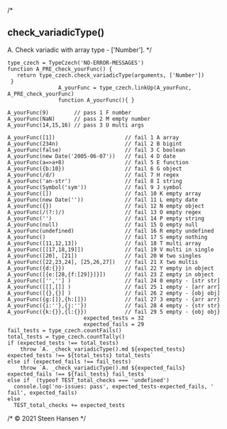/*
## check_variadicType()
A. Check variadic with array type - ['Number'].
*/

    type_czech = TypeCzech('NO-ERROR-MESSAGES')
    function A_PRE_check_yourFunc() {
       return type_czech.check_variadicType(arguments, ['Number'])
     }
                    A_yourFunc = type_czech.linkUp(A_yourFunc, A_PRE_check_yourFunc) 
                    function A_yourFunc(){ }

    A_yourFunc(9)        // pass 1 F number
    A_yourFunc(NaN)      // pass 2 M empty number
    A_yourFunc(14,15,16) // pass 3 U multi args

    A_yourFunc([1])                      // fail 1 A array
    A_yourFunc(234n)                     // fail 2 B bigint
    A_yourFunc(false)                    // fail 3 C boolean
    A_yourFunc(new Date('2005-06-07'))   // fail 4 D date
    A_yourFunc(a=>a+8)                   // fail 5 E function
    A_yourFunc({b:10})                   // fail 6 G object
    A_yourFunc(/d/)                      // fail 7 H regex
    A_yourFunc('an-str')                 // fail 8 I string
    A_yourFunc(Symbol('sym'))            // fail 9 J symbol
    A_yourFunc([])                       // fail 10 K empty array
    A_yourFunc(new Date(''))             // fail 11 L empty date
    A_yourFunc({})                       // fail 12 N empty object
    A_yourFunc(/(?:)/)                   // fail 13 O empty regex
    A_yourFunc('')                       // fail 14 P empty string
    A_yourFunc(null)                     // fail 15 Q empty null
    A_yourFunc(undefined)                // fail 16 R empty undefined
    A_yourFunc()                         // fail 17 S empty nothing
    A_yourFunc([11,12,13])               // fail 18 T multi array
    A_yourFunc([[17,18,19]])             // fail 19 V multi in single
    A_yourFunc([20], [21])               // fail 20 W two singles
    A_yourFunc([22,23,24], [25,26,27])   // fail 21 X two multis
    A_yourFunc({d:{}})                   // fail 22 Y empty in object
    A_yourFunc([{e:[28,{f:[29]}]}])      // fail 23 Z empty in object
    A_yourFunc(['',''] )                 // fail 24 0 empty - [str str]
    A_yourFunc([[],[]] )                 // fail 25 1 empty - [arr arr]
    A_yourFunc([{},{}] )                 // fail 26 2 empty - [obj obj]
    A_yourFunc({g:[]},{h:[]})            // fail 27 3 empty - {arr arr}
    A_yourFunc({i:''},{j:''})            // fail 28 4 empty - {str str}
    A_yourFunc({k:{}},{l:{}})            // fail 29 5 empty - {obj obj}
                            expected_tests = 32
                            expected_fails = 29
    fail_tests = type_czech.countFails()
    total_tests = type_czech.countTally()
    if (expected_tests !== total_tests) 
        throw `A. _check_variadicType().md ${expected_tests} expected_tests !== ${total_tests} total_tests`
    else if (expected_fails !== fail_tests) 
        throw `A. _check_variadicType().md ${expected_fails} expected_fails !== ${fail_tests} fail_tests`
    else if  (typeof TEST_total_checks === 'undefined')
      console.log('no-issues: pass', expected_tests-expected_fails, ' fail', expected_fails)
    else
      TEST_total_checks += expected_tests


/* &copy; 2021 Steen Hansen */



